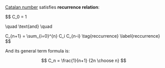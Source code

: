 [Catalan number](https://en.wikipedia.org/wiki/Catalan_number) satisfies **recurrence relation**:

$$
C_0 = 1

\quad
\text{and}
\quad

C_{n+1} = \sum_{i=0}^{n} C_i C_{n-i}
\tag{reccurrence}
\label{reccurrence}
$$

And its general term formula is:

$$
C_n = \frac{1}{n+1} {2n \choose n}
$$
